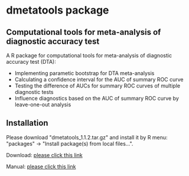 
# dmetatools package


## Computational tools for meta-analysis of diagnostic accuracy test

A R package for computational tools for meta-analysis of diagnostic accuracy test (DTA):

- Implementing parametic bootstrap for DTA meta-analysis
- Calculating a confidence interval for the AUC of summary ROC curve
- Testing the difference of AUCs for summary ROC curves of multiple diagnostic tests
- Influence diagnostics based on the AUC of summary ROC curve by leave-one-out analysis


## Installation

Please download "dmetatools_1.1.2.tar.gz" and install it by R menu: "packages" -> "Install package(s) from local files...".

Download: [please click this link](https://github.com/nomahi/dmetatools/blob/master/dmetatools_1.1.2.tar.gz)

Manual: [please click this link](https://github.com/nomahi/dmetatools/blob/master/dmetatools_1.1.2.pdf)
